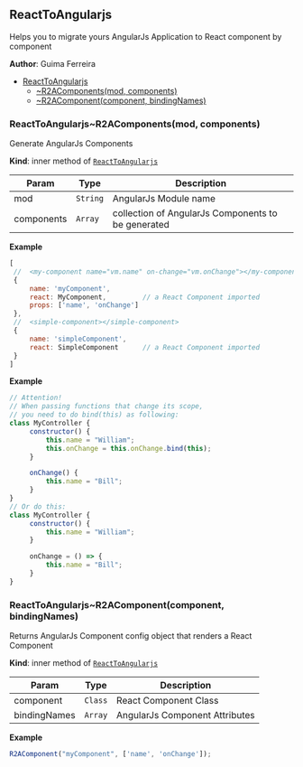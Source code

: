 <a name="module_ReactToAngularjs"></a>

## ReactToAngularjs
Helps you to migrate yours AngularJs Application to React component by component

**Author**: Guima Ferreira  

* [ReactToAngularjs](#module_ReactToAngularjs)
    * [~R2AComponents(mod, components)](#module_ReactToAngularjs..R2AComponents)
    * [~R2AComponent(component, bindingNames)](#module_ReactToAngularjs..R2AComponent)

<a name="module_ReactToAngularjs..R2AComponents"></a>

### ReactToAngularjs~R2AComponents(mod, components)
Generate AngularJs Components

**Kind**: inner method of [<code>ReactToAngularjs</code>](#module_ReactToAngularjs)  

| Param | Type | Description |
| --- | --- | --- |
| mod | <code>String</code> | AngularJs Module name |
| components | <code>Array</code> | collection of AngularJs Components to be generated |

**Example**  
```js
[
 //  <my-component name="vm.name" on-change="vm.onChange"></my-component>
 {
     name: 'myComponent',
     react: MyComponent,         // a React Component imported
     props: ['name', 'onChange']
 },
 //  <simple-component></simple-component>
 {
     name: 'simpleComponent',
     react: SimpleComponent      // a React Component imported
 }
]
```
**Example**  
```js
// Attention!
// When passing functions that change its scope,
// you need to do bind(this) as following:
class MyController {
     constructor() {
         this.name = "William";
         this.onChange = this.onChange.bind(this);
     }

     onChange() {
         this.name = "Bill";
     }
}
// Or do this:
class MyController {
     constructor() {
         this.name = "William";
     }

     onChange = () => {
         this.name = "Bill";
     }
}
```
<a name="module_ReactToAngularjs..R2AComponent"></a>

### ReactToAngularjs~R2AComponent(component, bindingNames)
Returns AngularJs Component config object that renders a React Component

**Kind**: inner method of [<code>ReactToAngularjs</code>](#module_ReactToAngularjs)  

| Param | Type | Description |
| --- | --- | --- |
| component | <code>Class</code> | React Component Class |
| bindingNames | <code>Array</code> | AngularJs Component Attributes |

**Example**  
```js
R2AComponent("myComponent", ['name', 'onChange']);
```
